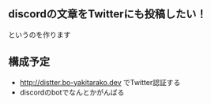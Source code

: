 ## discordの文章をTwitterにも投稿したい！
というのを作ります

## 構成予定
- http://distter.bo-yakitarako.dev でTwitter認証する
- discordのbotでなんとかがんばる
